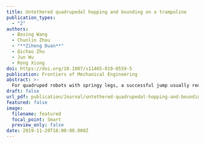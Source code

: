 ```yaml
---
title: Untethered quadrupedal hopping and bounding on a trampoline
publication_types:
  - "2"
authors:
  - Boxing Wang
  - Chunlin Zhou
  - "**Ziheng Duan**"
  - Qichao Zhu
  - Jun Wu
  - Rong Xiong
doi: https://doi.org/10.1007/s11465-019-0559-5
publication: Frontiers of Mechanical Engineering
abstract: >-
  For quadruped robots with springy legs, a successful jump usually requires both suitable elastic parts and well-designed control algorithms. However, these two problems are mutually restricted and hard to solve at the same time. In this study, we attempt to solve the problem of controller design with the help of a robot without any elastic mounted parts, in which the untethered robot is made to jump on a trampoline. The differences between jumping on hard surfaces with springy legs and jumping on springy surfaces with rigid legs are briefly discussed. An intuitive control law is proposed to balance foot contact forces; in this manner, excessive pitch oscillation during hopping or bounding can be avoided. Hopping height is controlled by tuning the time delay of the leg stretch. Together with other motion generators based on kinematic law, the robot can perform translational and rotational movements while hopping or bounding on the trampoline. Experiments are conducted to validate the effectiveness of the proposed control framework.
draft: false
url_pdf: publication/Journal/untethered-quadrupedal-hopping-and-bounding-on-a-trampoline/Wang2020_Article_UntetheredQuadrupedalHoppingAn.pdf
featured: false
image:
  filename: featured
  focal_point: Smart
  preview_only: false
date: 2019-11-20T16:00:00.000Z
---
```


